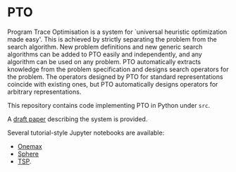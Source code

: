# PTO
Program Trace Optimisation is a system for `universal heuristic optimization made easy'. This is achieved by strictly separating the problem from the search algorithm.
New problem definitions and new generic search algorithms can be added to PTO easily and independently, and any algorithm can be used on any problem. PTO automatically extracts knowledge from the problem specification and designs search operators for the problem. The operators designed by PTO for standard representations coincide with existing ones, but PTO automatically designs operators for arbitrary representations.

This repository contains code implementing PTO in Python under `src`.

A [draft paper](docs/paper_2018.pdf) describing the system is provided.

Several tutorial-style Jupyter notebooks are available:
* [Onemax](src/analysis/onemax.ipynb)
* [Sphere](src/analysis/sphere.ipynb)
* [TSP](src/analysis/TSP.ipynb).
